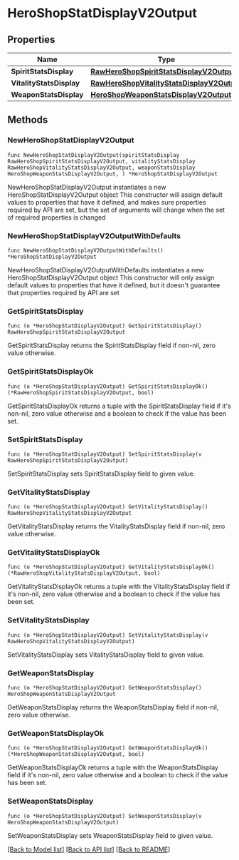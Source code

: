 # HeroShopStatDisplayV2Output

## Properties

Name | Type | Description | Notes
------------ | ------------- | ------------- | -------------
**SpiritStatsDisplay** | [**RawHeroShopSpiritStatsDisplayV2Output**](RawHeroShopSpiritStatsDisplayV2Output.md) |  | 
**VitalityStatsDisplay** | [**RawHeroShopVitalityStatsDisplayV2Output**](RawHeroShopVitalityStatsDisplayV2Output.md) |  | 
**WeaponStatsDisplay** | [**HeroShopWeaponStatsDisplayV2Output**](HeroShopWeaponStatsDisplayV2Output.md) |  | 

## Methods

### NewHeroShopStatDisplayV2Output

`func NewHeroShopStatDisplayV2Output(spiritStatsDisplay RawHeroShopSpiritStatsDisplayV2Output, vitalityStatsDisplay RawHeroShopVitalityStatsDisplayV2Output, weaponStatsDisplay HeroShopWeaponStatsDisplayV2Output, ) *HeroShopStatDisplayV2Output`

NewHeroShopStatDisplayV2Output instantiates a new HeroShopStatDisplayV2Output object
This constructor will assign default values to properties that have it defined,
and makes sure properties required by API are set, but the set of arguments
will change when the set of required properties is changed

### NewHeroShopStatDisplayV2OutputWithDefaults

`func NewHeroShopStatDisplayV2OutputWithDefaults() *HeroShopStatDisplayV2Output`

NewHeroShopStatDisplayV2OutputWithDefaults instantiates a new HeroShopStatDisplayV2Output object
This constructor will only assign default values to properties that have it defined,
but it doesn't guarantee that properties required by API are set

### GetSpiritStatsDisplay

`func (o *HeroShopStatDisplayV2Output) GetSpiritStatsDisplay() RawHeroShopSpiritStatsDisplayV2Output`

GetSpiritStatsDisplay returns the SpiritStatsDisplay field if non-nil, zero value otherwise.

### GetSpiritStatsDisplayOk

`func (o *HeroShopStatDisplayV2Output) GetSpiritStatsDisplayOk() (*RawHeroShopSpiritStatsDisplayV2Output, bool)`

GetSpiritStatsDisplayOk returns a tuple with the SpiritStatsDisplay field if it's non-nil, zero value otherwise
and a boolean to check if the value has been set.

### SetSpiritStatsDisplay

`func (o *HeroShopStatDisplayV2Output) SetSpiritStatsDisplay(v RawHeroShopSpiritStatsDisplayV2Output)`

SetSpiritStatsDisplay sets SpiritStatsDisplay field to given value.


### GetVitalityStatsDisplay

`func (o *HeroShopStatDisplayV2Output) GetVitalityStatsDisplay() RawHeroShopVitalityStatsDisplayV2Output`

GetVitalityStatsDisplay returns the VitalityStatsDisplay field if non-nil, zero value otherwise.

### GetVitalityStatsDisplayOk

`func (o *HeroShopStatDisplayV2Output) GetVitalityStatsDisplayOk() (*RawHeroShopVitalityStatsDisplayV2Output, bool)`

GetVitalityStatsDisplayOk returns a tuple with the VitalityStatsDisplay field if it's non-nil, zero value otherwise
and a boolean to check if the value has been set.

### SetVitalityStatsDisplay

`func (o *HeroShopStatDisplayV2Output) SetVitalityStatsDisplay(v RawHeroShopVitalityStatsDisplayV2Output)`

SetVitalityStatsDisplay sets VitalityStatsDisplay field to given value.


### GetWeaponStatsDisplay

`func (o *HeroShopStatDisplayV2Output) GetWeaponStatsDisplay() HeroShopWeaponStatsDisplayV2Output`

GetWeaponStatsDisplay returns the WeaponStatsDisplay field if non-nil, zero value otherwise.

### GetWeaponStatsDisplayOk

`func (o *HeroShopStatDisplayV2Output) GetWeaponStatsDisplayOk() (*HeroShopWeaponStatsDisplayV2Output, bool)`

GetWeaponStatsDisplayOk returns a tuple with the WeaponStatsDisplay field if it's non-nil, zero value otherwise
and a boolean to check if the value has been set.

### SetWeaponStatsDisplay

`func (o *HeroShopStatDisplayV2Output) SetWeaponStatsDisplay(v HeroShopWeaponStatsDisplayV2Output)`

SetWeaponStatsDisplay sets WeaponStatsDisplay field to given value.



[[Back to Model list]](../README.md#documentation-for-models) [[Back to API list]](../README.md#documentation-for-api-endpoints) [[Back to README]](../README.md)


